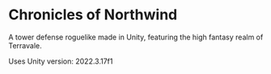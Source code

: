 Chronicles of Northwind
=======================
A tower defense roguelike made in Unity, featuring the high fantasy realm of Terravale.

Uses Unity version: 2022.3.17f1
